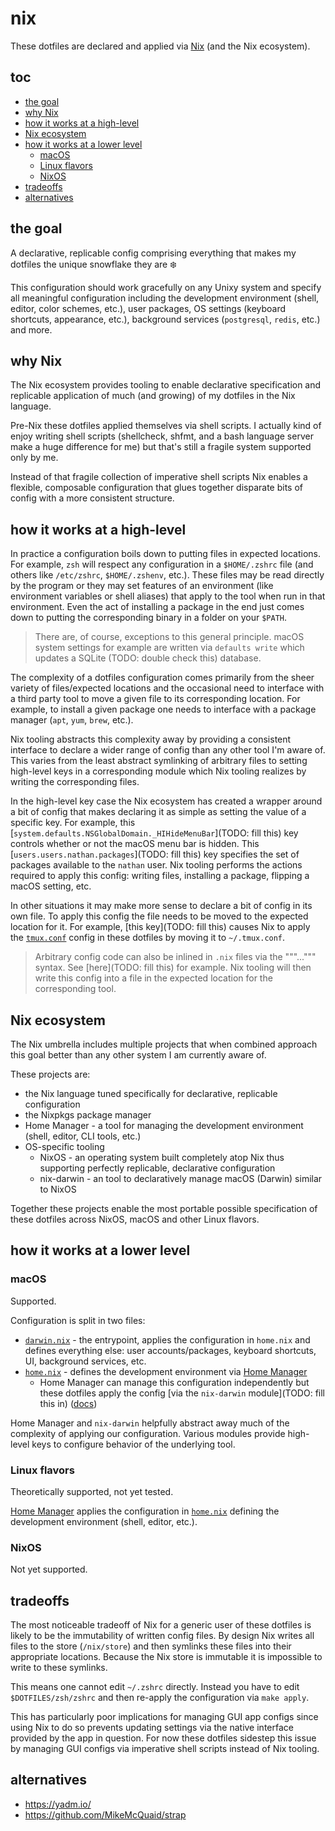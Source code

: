# nix

These dotfiles are declared and applied via [Nix](https://nixos.org/) (and the Nix ecosystem).

## toc

- [the goal](#the-goal)
- [why Nix](#why-nix)
- [how it works at a high-level](#how-it-works-at-a-high-level)
- [Nix ecosystem](#nix-ecosystem)
- [how it works at a lower level](#how-it-works-at-a-high-level)
  - [macOS](#macos)
  - [Linux flavors](#linux-flavors)
  - [NixOS](#nixos)
- [tradeoffs](#tradeoffs)
- [alternatives](#alternatives)

## the goal

A declarative, replicable config comprising everything that makes my dotfiles the unique snowflake they are ❄️

This configuration should work gracefully on any Unixy system and specify all meaningful configuration including the development environment (shell, editor, color schemes, etc.), user packages, OS settings (keyboard shortcuts, appearance, etc.), background services (`postgresql`, `redis`, etc.) and more.

## why Nix

The Nix ecosystem provides tooling to enable declarative specification and replicable application of much (and growing) of my dotfiles in the Nix language.

Pre-Nix these dotfiles applied themselves via shell scripts. I actually kind of enjoy writing shell scripts (shellcheck, shfmt, and a bash language server make a huge difference for me) but that's still a fragile system supported only by me.

Instead of that fragile collection of imperative shell scripts Nix enables a flexible, composable configuration that glues together disparate bits of config with a more consistent structure.

## how it works at a high-level

In practice a configuration boils down to putting files in expected locations. For example, `zsh` will respect any configuration in a `$HOME/.zshrc` file (and others like `/etc/zshrc`, `$HOME/.zshenv`, etc.). These files may be read directly by the program or they may set features of an environment (like environment variables or shell aliases) that apply to the tool when run in that environment. Even the act of installing a package in the end just comes down to putting the corresponding binary in a folder on your `$PATH`.

> There are, of course, exceptions to this general principle. macOS system settings for example are written via `defaults write` which updates a SQLite (TODO: double check this) database.

The complexity of a dotfiles configuration comes primarily from the sheer variety of files/expected locations and the occasional need to interface with a third party tool to move a given file to its corresponding location. For example, to install a given package one needs to interface with a package manager (`apt`, `yum`, `brew`, etc.).

Nix tooling abstracts this complexity away by providing a consistent interface to declare a wider range of config than any other tool I'm aware of. This varies from the least abstract symlinking of arbitrary files to setting high-level keys in a corresponding module which Nix tooling realizes by writing the corresponding files.

In the high-level key case the Nix ecosystem has created a wrapper around a bit of config that makes declaring it as simple as setting the value of a specific key. For example, this [`system.defaults.NSGlobalDomain._HIHideMenuBar`](TODO: fill this) key controls whether or not the macOS menu bar is hidden. This [`users.users.nathan.packages`](TODO: fill this) key specifies the set of packages available to the `nathan` user. Nix tooling performs the actions required to apply this config: writing files, installing a package, flipping a macOS setting, etc.

In other situations it may make more sense to declare a bit of config in its own file. To apply this config the file needs to be moved to the expected location for it. For example, [this key](TODO: fill this) causes Nix to apply the [`tmux.conf`](../tmux/tmux.conf) config in these dotfiles by moving it to `~/.tmux.conf`.

> Arbitrary config code can also be inlined in `.nix` files via the """...""" syntax. See [here](TODO: fill this) for example. Nix tooling will then write this config into a file in the expected location for the corresponding tool.

## Nix ecosystem

The Nix umbrella includes multiple projects that when combined approach this goal better than any other system I am currently aware of.

These projects are:

- the Nix language tuned specifically for declarative, replicable configuration
- the Nixpkgs package manager
- Home Manager - a tool for managing the development environment (shell, editor, CLI tools, etc.)
- OS-specific tooling
  - NixOS - an operating system built completely atop Nix thus supporting perfectly replicable, declarative configuration
  - nix-darwin - an tool to declaratively manage macOS (Darwin) similar to NixOS

Together these projects enable the most portable possible specification of these dotfiles across NixOS, macOS and other Linux flavors.

## how it works at a lower level

### macOS

Supported.

Configuration is split in two files:

- [`darwin.nix`](./darwin.nix) - the entrypoint, applies the configuration in `home.nix` and defines everything else: user accounts/packages, keyboard shortcuts, UI, background services, etc.
- [`home.nix`](./home.nix) - defines the development environment via [Home Manager](https://rycee.gitlab.io/home-manager/)
  - Home Manager can manage this configuration independently but these dotfiles apply the config [via the `nix-darwin` module](TODO: fill this in) ([docs](https://rycee.gitlab.io/home-manager/index.html#sec-install-nix-darwin-module))

Home Manager and `nix-darwin` helpfully abstract away much of the complexity of applying our configuration. Various modules provide high-level keys to configure behavior of the underlying tool.

### Linux flavors

Theoretically supported, not yet tested.

[Home Manager](https://rycee.gitlab.io/home-manager/) applies the configuration in [`home.nix`](./home.nix) defining the development environment (shell, editor, etc.).

### NixOS

Not yet supported.

## tradeoffs

The most noticeable tradeoff of Nix for a generic user of these dotfiles is likely to be the immutability of written config files. By design Nix writes all files to the store (`/nix/store`) and then symlinks these files into their appropriate locations. Because the Nix store is immutable it is impossible to write to these symlinks.

This means one cannot edit `~/.zshrc` directly. Instead you have to edit `$DOTFILES/zsh/zshrc` and then re-apply the configuration via `make apply`.

This has particularly poor implications for managing GUI app configs since using Nix to do so prevents updating settings via the native interface provided by the app in question. For now these dotfiles sidestep this issue by managing GUI configs via imperative shell scripts instead of Nix tooling.

## alternatives

- https://yadm.io/
- https://github.com/MikeMcQuaid/strap
